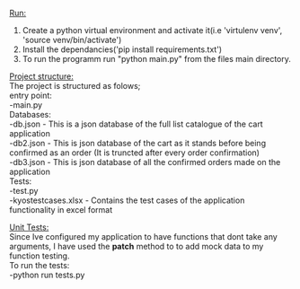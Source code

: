 <ins>Run:</ins>
1. Create a python virtual environment and activate it(i.e 'virtulenv venv', 'source venv/bin/activate')
2. Install the dependancies('pip install requirements.txt')
3. To run the programm run "python main.py" from the files main directory.

<ins>Project structure:</ins><br />
The project is structured as folows;<br />
    entry point:<br />
        -main.py<br />
    Databases:<br />
        -db.json - This is a json database of the full list catalogue of the cart application<br />
        -db2.json - This is json database of the cart as it stands before being confirmed as an order (It is truncted after every order confirmation)<br />
        -db3.json - This is json database of all the confirmed orders made on the application<br />
    Tests:<br />
        -test.py<br />
        -kyostestcases.xlsx - Contains the test cases of the application functionality in excel format<br />

<ins>Unit Tests:</ins><br />
Since Ive configured my application to have functions that dont take any arguments, I have used the **patch** method to to add mock data to my function testing.<br />
To run the tests:<br />
    -python run tests.py<br />

